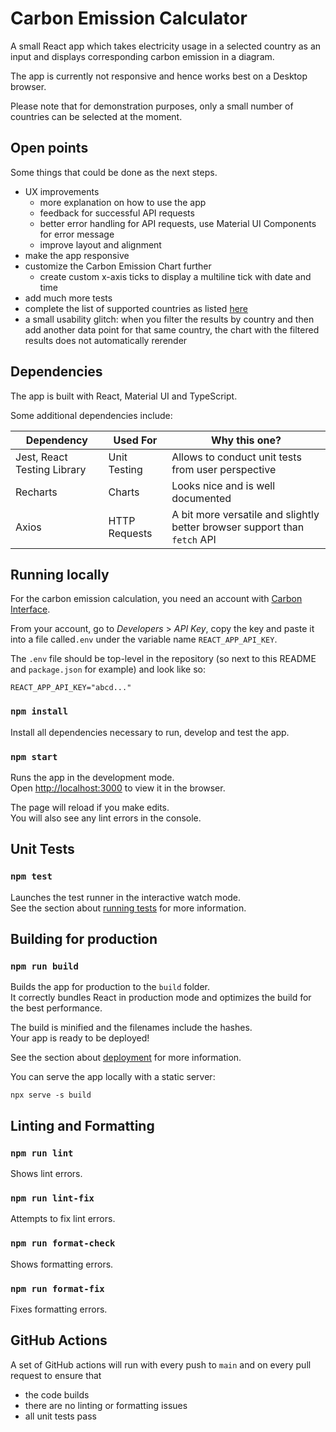 # Carbon Emission Calculator

A small React app which takes electricity usage in a selected country as an input and displays corresponding carbon emission in a diagram.

The app is currently not responsive and hence works best on a Desktop browser.

Please note that for demonstration purposes, only a small number of countries can be selected at the moment.

## Open points

Some things that could be done as the next steps.

- UX improvements
  - more explanation on how to use the app
  - feedback for successful API requests
  - better error handling for API requests, use Material UI Components for error message
  - improve layout and alignment
- make the app responsive
- customize the Carbon Emission Chart further
  - create custom x-axis ticks to display a multiline tick with date and time
- add much more tests
- complete the list of supported countries as listed [here](https://www.notion.so/4b4f41db73254b4b915ba01d55eba7e7?v=4ad0efe7763540ab801fadd9f3bf1ce0)
- a small usability glitch: when you filter the results by country and then add another data point for that same country, the chart with the filtered results does not automatically rerender

## Dependencies

The app is built with React, Material UI and TypeScript.

Some additional dependencies include:

| Dependency                  | Used For      | Why this one?                                                             |
| --------------------------- | ------------- | ------------------------------------------------------------------------- |
| Jest, React Testing Library | Unit Testing  | Allows to conduct unit tests from user perspective                        |
| Recharts                    | Charts        | Looks nice and is well documented                                         |
| Axios                       | HTTP Requests | A bit more versatile and slightly better browser support than `fetch` API |

## Running locally

For the carbon emission calculation, you need an account with [Carbon Interface](https://www.carboninterface.com/).

From your account, go to _Developers_ > _API Key_, copy the key and paste it into a file called`.env` under the variable name `REACT_APP_API_KEY`.

The `.env` file should be top-level in the repository (so next to this README and `package.json` for example) and look like so:

```
REACT_APP_API_KEY="abcd..."
```

### `npm install`

Install all dependencies necessary to run, develop and test the app.

### `npm start`

Runs the app in the development mode.\
Open [http://localhost:3000](http://localhost:3000) to view it in the browser.

The page will reload if you make edits.\
You will also see any lint errors in the console.

## Unit Tests

### `npm test`

Launches the test runner in the interactive watch mode.\
See the section about [running tests](https://facebook.github.io/create-react-app/docs/running-tests) for more information.

## Building for production

### `npm run build`

Builds the app for production to the `build` folder.\
It correctly bundles React in production mode and optimizes the build for the best performance.

The build is minified and the filenames include the hashes.\
Your app is ready to be deployed!

See the section about [deployment](https://facebook.github.io/create-react-app/docs/deployment) for more information.

You can serve the app locally with a static server:

```
npx serve -s build
```

## Linting and Formatting

### `npm run lint`

Shows lint errors.

### `npm run lint-fix`

Attempts to fix lint errors.

### `npm run format-check`

Shows formatting errors.

### `npm run format-fix`

Fixes formatting errors.

## GitHub Actions

A set of GitHub actions will run with every push to `main` and on every pull request to ensure that

- the code builds
- there are no linting or formatting issues
- all unit tests pass
